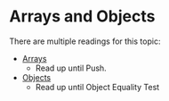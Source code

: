 # Arrays and Objects

There are multiple readings for this topic:

- [Arrays](./reading/arrays.md)
  - Read up until Push.
- [Objects](./reading/objects.md)
  - Read up until Object Equality Test
